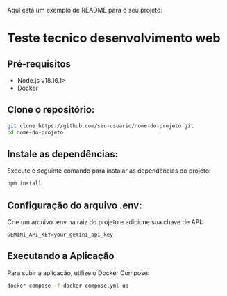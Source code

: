 Aqui está um exemplo de README para o seu projeto:

# Teste tecnico desenvolvimento web

## Pré-requisitos

- Node.js v18.16.1>
- Docker

## Clone o repositório:

```bash
git clone https://github.com/seu-usuario/nome-do-projeto.git
cd nome-do-projeto
```

## Instale as dependências:

Execute o seguinte comando para instalar as dependências do projeto:

```bash
npm install
```

## Configuração do arquivo .env:

Crie um arquivo .env na raiz do projeto e adicione sua chave de API:

```
GEMINI_API_KEY=your_gemini_api_key
```

## Executando a Aplicação

Para subir a aplicação, utilize o Docker Compose:

```bash
docker compose -f docker-compose.yml up
```
